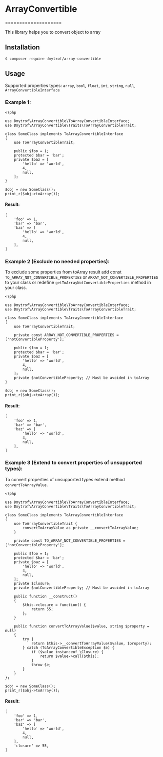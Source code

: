 # ArrayConvertible
====================

This library helps you to convert object to array

## Installation

    $ composer require dmytrof/array-convertible 

## Usage

Supported properties types: 
    `array`, 
    `bool`, 
    `float`, 
    `int`, 
    `string`, 
    `null`, 
    `ArrayConvertibleInterface`

### Example 1:
    <?php

    use Dmytrof\ArrayConvertible\ToArrayConvertibleInterface;
    use Dmytrof\ArrayConvertible\Traits\ToArrayConvertibleTrait; 
        
    class SomeClass implements ToArrayConvertibleInterface
    {
        use ToArrayConvertibleTrait;

        public $foo = 1;
        protected $bar = 'bar';
        private $baz = [
            'hello' => 'world',
            4,
            null,
        ];
    }

    $obj = new SomeClass();
    print_r($obj->toArray());

#### Result:
    [
        'foo' => 1,
        'bar' => 'bar',
        'baz' => [
            'hello' => 'world',
            4,
            null,
        ],
    ]

### Example 2 (Exclude no needed properties):

To exclude some properties from toArray result add const `TO_ARRAY_NOT_CONVERTIBLE_PROPERTIES` or `ARRAY_NOT_CONVERTIBLE_PROPERTIES` to your class or 
redefine `getToArrayNotConvertibleProperties` method in your class.

    <?php

    use Dmytrof\ArrayConvertible\ToArrayConvertibleInterface;
    use Dmytrof\ArrayConvertible\Traits\ToArrayConvertibleTrait; 
        
    class SomeClass implements ToArrayConvertibleInterface
    {
        use ToArrayConvertibleTrait;

        private const ARRAY_NOT_CONVERTIBLE_PROPERTIES = ['notConvertibleProperty'];

        public $foo = 1;
        protected $bar = 'bar';
        private $baz = [
            'hello' => 'world',
            4,
            null,
        ];
        private $notConvertibleProperty; // Must be avoided in toArray
    }

    $obj = new SomeClass();
    print_r($obj->toArray());

#### Result:
    [
        'foo' => 1,
        'bar' => 'bar',
        'baz' => [
            'hello' => 'world',
            4,
            null,
        ],
    ]

### Example 3 (Extend to convert properties of unsupported types):

To convert properties of unsupported types extend method `convertToArrayValue`.

    <?php

    use Dmytrof\ArrayConvertible\ToArrayConvertibleInterface;
    use Dmytrof\ArrayConvertible\Traits\ToArrayConvertibleTrait; 
        
    class SomeClass implements ToArrayConvertibleInterface
    {
        use ToArrayConvertibleTrait {
            convertToArrayValue as private __convertToArrayValue;
        }

        private const TO_ARRAY_NOT_CONVERTIBLE_PROPERTIES = ['notConvertibleProperty'];

        public $foo = 1;
        protected $bar = 'bar';
        private $baz = [
            'hello' => 'world',
            4,
            null,
        ];
        private $closure;
        private $notConvertibleProperty; // Must be avoided in toArray

        public function __construct()
        {
            $this->closure = function() {
                return 55;
            };
        }

        public function convertToArrayValue($value, string $property = null)
        {
            try {
                return $this->__convertToArrayValue($value, $property);
            } catch (ToArrayConvertibleException $e) {
                if ($value instanceof \Closure) {
                    return $value->call($this);
                }
                throw $e;
            }
        }
    };

    $obj = new SomeClass();
    print_r($obj->toArray());

#### Result:
    [
        'foo' => 1,
        'bar' => 'bar',
        'baz' => [
            'hello' => 'world',
            4,
            null,
        ],
        'closure' => 55,
    ]
    
        